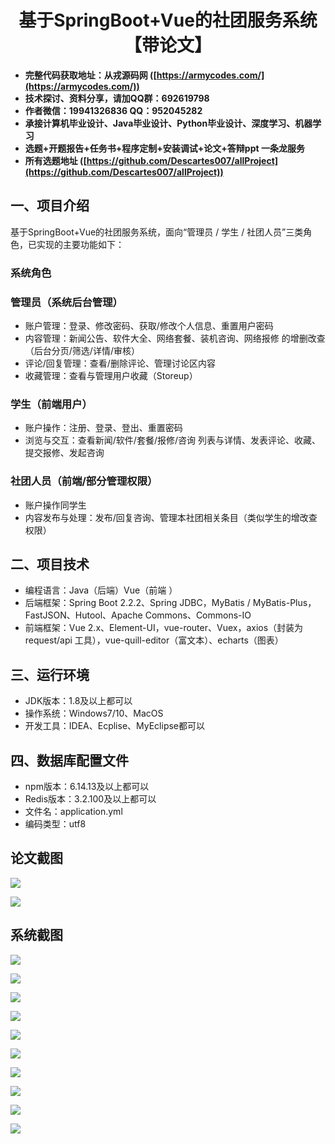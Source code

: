 ﻿<h1 align="center">基于SpringBoot+Vue的社团服务系统【带论文】</h1></p>

- <b>完整代码获取地址：从戎源码网 ([https://armycodes.com/](https://armycodes.com/))</b>
- <b>技术探讨、资料分享，请加QQ群：692619798</b>
- <b>作者微信：19941326836  QQ：952045282</b>
- <b>承接计算机毕业设计、Java毕业设计、Python毕业设计、深度学习、机器学习</b>
- <b>选题+开题报告+任务书+程序定制+安装调试+论文+答辩ppt 一条龙服务</b>
- <b>所有选题地址 ([https://github.com/Descartes007/allProject](https://github.com/Descartes007/allProject)) </b>

## 一、项目介绍

基于SpringBoot+Vue的社团服务系统，面向“管理员 / 学生 / 社团人员”三类角色，已实现的主要功能如下：
### 系统角色
### 管理员（系统后台管理）
- 账户管理：登录、修改密码、获取/修改个人信息、重置用户密码
- 内容管理：新闻公告、软件大全、网络套餐、装机咨询、网络报修 的增删改查（后台分页/筛选/详情/审核）
- 评论/回复管理：查看/删除评论、管理讨论区内容
- 收藏管理：查看与管理用户收藏（Storeup）
### 学生（前端用户）
- 账户操作：注册、登录、登出、重置密码
- 浏览与交互：查看新闻/软件/套餐/报修/咨询 列表与详情、发表评论、收藏、提交报修、发起咨询
### 社团人员（前端/部分管理权限）
- 账户操作同学生
- 内容发布与处理：发布/回复咨询、管理本社团相关条目（类似学生的增改查权限）

## 二、项目技术

- 编程语言：Java（后端）Vue（前端 ）
- 后端框架：Spring Boot 2.2.2、Spring JDBC，MyBatis / MyBatis-Plus，FastJSON、Hutool、Apache Commons、Commons-IO
- 前端框架：Vue 2.x、Element-UI，vue-router、Vuex，axios（封装为 request/api 工具），vue-quill-editor（富文本）、echarts（图表）


## 三、运行环境

- JDK版本：1.8及以上都可以
- 操作系统：Windows7/10、MacOS
- 开发工具：IDEA、Ecplise、MyEclipse都可以

## 四、数据库配置文件

- npm版本：6.14.13及以上都可以
- Redis版本：3.2.100及以上都可以
- 文件名：application.yml
- 编码类型：utf8

## 论文截图

![](screenshot/1.png)

![](screenshot/2.png)

## 系统截图

![](screenshot/3.png)

![](screenshot/4.png)

![](screenshot/5.png)

![](screenshot/6.png)

![](screenshot/7.png)

![](screenshot/8.png)

![](screenshot/9.png)

![](screenshot/10.png)

![](screenshot/11.png)

![](screenshot/12.png)
